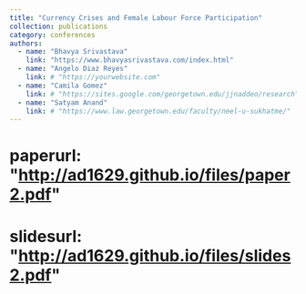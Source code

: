```yaml
---
title: "Currency Crises and Female Labour Force Participation"
collection: publications
category: conferences
authors:
  - name: "Bhavya Srivastava"
    link: "https://www.bhavyasrivastava.com/index.html"
  - name: "Angelo Diaz Reyes"
    link: # "https://yourwebsite.com"
  - name: "Camila Gomez"
    link: # "https://sites.google.com/georgetown.edu/jjnaddeo/research"
  - name: "Satyam Anand"
    link: # "https://www.law.georgetown.edu/faculty/neel-u-sukhatme/"
---
```


# paperurl: "http://ad1629.github.io/files/paper2.pdf"
# slidesurl: "http://ad1629.github.io/files/slides2.pdf"
